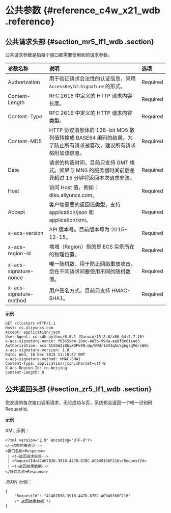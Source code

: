 # 公共参数 {#reference_c4w_x21_wdb .reference}

## 公共请求头部 {#section_mr5_lf1_wdb .section}

公共请求参数是指每个接口都需要使用到的请求参数。

|参数名称|说明|选项|
|:---|:-|:-|
|Authorization|用于验证请求合法性的认证信息，采用 `AccessKeyId:Signature` 的形式。|Required|
|Content-Length|RFC 2616 中定义的 HTTP 请求内容长度。|Required|
|Content-Type|RFC 2616 中定义的 HTTP 请求内容类型。|Required|
|Content-MD5|HTTP 协议消息体的 128-bit MD5 散列值转换成 BASE64 编码的结果。为了防止所有请求被篡改，建议所有请求都附加该信息。|Required|
|Date|请求的构造时间，目前只支持 GMT 格式。如果与 MNS 的服务器时间前后差异超过 15 分钟将返回本次请求非法。|Required|
|Host|访问 Host 值，例如：diku.aliyuncs.com。|Required|
|Accept|客户端需要的返回值类型，支持 application/json 和 application/xml。|Required|
|x-acs-version|API 版本号。目前版本号为 2015-12-15。|Required|
|x-acs-region-id|地域（Region）指的是 ECS 实例所在的物理位置。|Required|
|x-acs-signature-nonce|唯一随机数，用于防止网络重放攻击。您在不同请求间要使用不同的随机数值。|Required|
|x-acs-signature-method|用户签名方式，目前只支持 HMAC-SHA1。|Required|

**示例**

```
GET /clusters HTTP/1.1
Host: cs.aliyuncs.com
Accept: application/json
User-Agent: cs-sdk-python/0.0.1 (Darwin/15.2.0/x86_64;2.7.10)
x-acs-signature-nonce: f63659d4-10ac-483b-99da-ea8fde61eae3
Authorization: acs ACSbW2iBbyX0Pk9N:mp/6Wdr18V3qAc5gbgsqMe/iB0c
x-acs-signature-version: 1.0
Date: Wed, 16 Dec 2015 11:18:47 GMT
x-acs-signature-method: HMAC-SHA1
Content-Type: application/json;charset=utf-8
X-Acs-Region-Id: cn-beijing
Content-Length: 0
```

## 公共返回头部 {#section_zr5_lf1_wdb .section}

您发送的每次接口调用请求，无论成功与否，系统都会返回一个唯一识别码 RequestId。

**示例**

XML 示例：

```
<?xml version="1.0" encoding="UTF-8"?>
<!—结果的根结点-->
<接口名称+Response>
 | <!—返回请求标签-->
 | <RequestId>4C467B38-3910-447D-87BC-AC049166F216</RequestId>
 | <!—返回结果数据-->
</接口名称+Response>
```

JSON 示例：

```
{
    "RequestId": "4C467B38-3910-447D-87BC-AC049166F216"
    /* 返回结果数据 */
}
```

